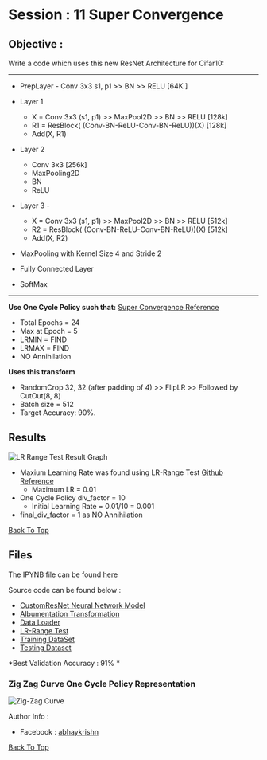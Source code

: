 # Session : 11                  Super Convergence

## Objective :

Write a code which uses this new ResNet Architecture for Cifar10:

---
- PrepLayer - Conv 3x3 s1, p1 >> BN >> RELU [64K ]

- Layer 1 
   * X = Conv 3x3 (s1, p1) >> MaxPool2D >> BN >> RELU [128k]
   * R1 = ResBlock( (Conv-BN-ReLU-Conv-BN-ReLU))(X) [128k] 
   * Add(X, R1)

- Layer 2 
   * Conv 3x3 [256k]
   * MaxPooling2D
   * BN
   * ReLU

- Layer 3 -
    * X = Conv 3x3 (s1, p1) >> MaxPool2D >> BN >> RELU [512k]
    * R2 = ResBlock( (Conv-BN-ReLU-Conv-BN-ReLU))(X) [512k]
    * Add(X, R2)

- MaxPooling with Kernel Size 4 and Stride 2
- Fully Connected Layer 
- SoftMax

---

**Use One Cycle Policy such that:**  [Super Convergence Reference](https://arxiv.org/pdf/1708.07120.pdf)
- Total Epochs = 24
- Max at Epoch = 5
- LRMIN = FIND
- LRMAX = FIND
- NO Annihilation
 
 **Uses this transform**
 - RandomCrop 32, 32 (after padding of 4) >> FlipLR >> Followed by CutOut(8, 8)
 - Batch size = 512
 - Target Accuracy: 90%.


## Results 
![LR Range Test Result Graph](https://github.com/jagatabhay/TSAI/blob/master/S11/LR-Range%20Test%20Result%20Graph.PNG)

- Maxium Learning Rate was found using LR-Range Test [Github Reference](https://github.com/davidtvs/pytorch-lr-finder/blob/master/torch_lr_finder/lr_finder.py)
  * Maximum LR = 0.01
- One Cycle Policy div_factor = 10
  * Initial Learning Rate = 0.01/10 = 0.001
- final_div_factor = 1 as NO Annihilation
 
 [Back To Top](##Objective-:)
 
 ## Files
 The IPYNB file can be found [here](https://github.com/jagatabhay/TSAI/blob/master/S11/S11_Assignment.ipynb)
 
 Source code can be found below :
  * [CustomResNet Neural Network Model](https://github.com/jagatabhay/TSAI/blob/master/S11/CustomResNet.py)
  * [Albumentation Transformation](https://github.com/jagatabhay/TSAI/blob/master/S11/albumentationstransform.py)
  * [Data Loader](https://github.com/jagatabhay/TSAI/blob/master/S11/dataloader.py)
  * [LR-Range Test](https://github.com/jagatabhay/TSAI/blob/master/S11/LRScheduler.py)
  * [Training DataSet](https://github.com/jagatabhay/TSAI/blob/master/S11/LRScheduler.py)
  * [Testing Dataset](https://github.com/jagatabhay/TSAI/blob/master/S11/traindataset.py)
  
 
 *Best Validation Accuracy : 91%  *
 

### Zig Zag Curve  One Cycle Policy Representation
   ![Zig-Zag Curve](https://github.com/jagatabhay/TSAI/blob/master/S11/S11_Figure.png)



Author Info :
- Facebook : [abhaykrishn](https://www.facebook.com/abhaykrishn)


[Back To Top](##Objective-:)
